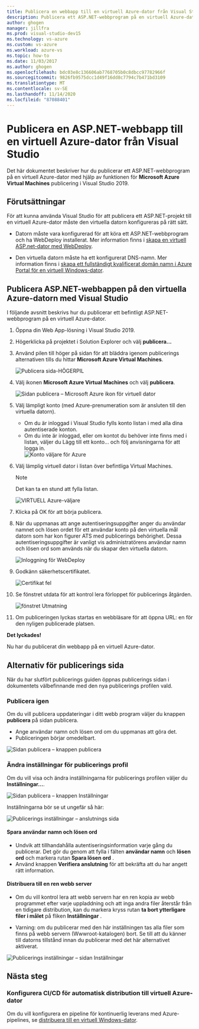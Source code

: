 ```yaml
---
title: Publicera en webbapp till en virtuell Azure-dator från Visual Studio
description: Publicera ett ASP.NET-webbprogram på en virtuell Azure-dator från Visual Studio
author: ghogen
manager: jillfra
ms.prod: visual-studio-dev15
ms.technology: vs-azure
ms.custom: vs-azure
ms.workload: azure-vs
ms.topic: how-to
ms.date: 11/03/2017
ms.author: ghogen
ms.openlocfilehash: bdc03e8c136606ab7768705b0c8dbcc97782966f
ms.sourcegitcommit: 9826fb9575dcc1d49f16dd8c7794c7b471bd3109
ms.translationtype: MT
ms.contentlocale: sv-SE
ms.lasthandoff: 11/14/2020
ms.locfileid: "87088401"
---
```

# <a name="publish-an-aspnet-web-app-to-an-azure-vm-from-visual-studio"></a>Publicera en ASP.NET-webbapp till en virtuell Azure-dator från Visual Studio

Det här dokumentet beskriver hur du publicerar ett ASP.NET-webbprogram på en virtuell Azure-dator med hjälp av funktionen för **Microsoft Azure Virtual Machines** publicering i Visual Studio 2019.  

## <a name="prerequisites"></a>Förutsättningar
För att kunna använda Visual Studio för att publicera ett ASP.NET-projekt till en virtuell Azure-dator måste den virtuella datorn konfigureras på rätt sätt.

- Datorn måste vara konfigurerad för att köra ett ASP.NET-webbprogram och ha WebDeploy installerat. Mer information finns i [skapa en virtuell ASP.net-dator med WebDeploy](https://github.com/aspnet/Tooling/blob/AspNetVMs/docs/create-asp-net-vm-with-webdeploy.md).

- Den virtuella datorn måste ha ett konfigurerat DNS-namn. Mer information finns i [skapa ett fullständigt kvalificerat domän namn i Azure Portal för en virtuell Windows-dator](portal-create-fqdn.md).

## <a name="publish-your-aspnet-web-app-to-the-azure-vm-using-visual-studio"></a>Publicera ASP.NET-webbappen på den virtuella Azure-datorn med Visual Studio
I följande avsnitt beskrivs hur du publicerar ett befintligt ASP.NET-webbprogram på en virtuell Azure-dator.

1. Öppna din Web App-lösning i Visual Studio 2019.
2. Högerklicka på projektet i Solution Explorer och välj **publicera...**
3. Använd pilen till höger på sidan för att bläddra igenom publicerings alternativen tills du hittar **Microsoft Azure Virtual Machines**.  

   ![Publicera sida-HÖGERPIL]

4. Välj ikonen **Microsoft Azure Virtual Machines** och välj **publicera**.

   ![Sidan publicera – Microsoft Azure ikon för virtuell dator]

5. Välj lämpligt konto (med Azure-prenumeration som är ansluten till den virtuella datorn).  
   - Om du är inloggad i Visual Studio fylls konto listan i med alla dina autentiserade konton.  
   - Om du inte är inloggad, eller om kontot du behöver inte finns med i listan, väljer du Lägg till ett konto... och följ anvisningarna för att logga in.  
   ![Konto väljare för Azure]  

6. Välj lämplig virtuell dator i listan över befintliga Virtual Machines.

   > [!Note]
   > Det kan ta en stund att fylla listan.

   ![VIRTUELL Azure-väljare]

7. Klicka på OK för att börja publicera.

8. När du uppmanas att ange autentiseringsuppgifter anger du användar namnet och lösen ordet för ett användar konto på den virtuella mål datorn som har kon figurer ATS med publicerings behörighet. Dessa autentiseringsuppgifter är vanligt vis administratörens användar namn och lösen ord som används när du skapar den virtuella datorn.  

   ![Inloggning för WebDeploy]

9. Godkänn säkerhetscertifikatet.

   ![Certifikat fel]

10. Se fönstret utdata för att kontrol lera förloppet för publicerings åtgärden.

    ![fönstret Utmatning]

11. Om publiceringen lyckas startas en webbläsare för att öppna URL: en för den nyligen publicerade platsen.

**Det lyckades!**

Nu har du publicerat din webbapp på en virtuell Azure-dator.

## <a name="publish-page-options"></a>Alternativ för publicerings sida

När du har slutfört publicerings guiden öppnas publicerings sidan i dokumentets välbefinnande med den nya publicerings profilen vald.

### <a name="re-publish"></a>Publicera igen

Om du vill publicera uppdateringar i ditt webb program väljer du knappen **publicera** på sidan publicera.  
- Ange användar namn och lösen ord om du uppmanas att göra det.  
- Publiceringen börjar omedelbart.

![Sidan publicera – knappen publicera]

### <a name="modify-publish-profile-settings"></a>Ändra inställningar för publicerings profil

Om du vill visa och ändra inställningarna för publicerings profilen väljer du **Inställningar...**.  

![Sidan publicera – knappen Inställningar]

Inställningarna bör se ut ungefär så här:  

![Publicerings inställningar – anslutnings sida]

#### <a name="save-user-name-and-password"></a>Spara användar namn och lösen ord
- Undvik att tillhandahålla autentiseringsinformation varje gång du publicerar. Det gör du genom att fylla i fälten **användar namn** och **lösen ord** och markera rutan **Spara lösen ord** .
- Använd knappen **Verifiera anslutning** för att bekräfta att du har angett rätt information.

#### <a name="deploy-to-clean-web-server"></a>Distribuera till en ren webb server

- Om du vill kontrol lera att webb servern har en ren kopia av webb programmet efter varje uppladdning och att inga andra filer återstår från en tidigare distribution, kan du markera kryss rutan **ta bort ytterligare filer i målet** på fliken **Inställningar** .

- Varning: om du publicerar med den här inställningen tas alla filer som finns på webb servern (Wwwroot-katalogen) bort. Se till att du känner till datorns tillstånd innan du publicerar med det här alternativet aktiverat. 

![Publicerings inställningar – sidan Inställningar]

## <a name="next-steps"></a>Nästa steg

### <a name="set-up-cicd-for-automated-deployment-to-azure-vm"></a>Konfigurera CI/CD för automatisk distribution till virtuell Azure-dator

Om du vill konfigurera en pipeline för kontinuerlig leverans med Azure-pipelines, se [distribuera till en virtuell Windows-dator](/vsts/build-release/apps/cd/deploy-webdeploy-iis-deploygroups).

[VM Overview - DNS Name]: ../../../includes/media/publish-web-app-from-visual-studio/VMOverviewDNSName.png
[IP Address Config - DNS Name]: ../../../includes/media/publish-web-app-from-visual-studio/IPAddressConfigDNSName.png
[VM Overview - DNS Configured]: ../../../includes/media/publish-web-app-from-visual-studio/VMOverviewDNSConfigured.png
[Publicera sida-HÖGERPIL]: ../../../includes/media/publish-web-app-from-visual-studio/PublishPageRightArrow.png
[Sidan publicera – Microsoft Azure ikon för virtuell dator]: ../../../includes/media/publish-web-app-from-visual-studio/PublishPageMicrosoftAzureVirtualMachineIcon.png
[Konto väljare för Azure]: ../../../includes/media/publish-web-app-from-visual-studio/ChooseVM-SelectAccount.png
[VIRTUELL Azure-väljare]: ../../../includes/media/publish-web-app-from-visual-studio/ChooseVM-SelectVM.png
[Inloggning för WebDeploy]: ../../../includes/media/publish-web-app-from-visual-studio/WebDeployLogin.png
[Certifikat fel]: ../../../includes/media/publish-web-app-from-visual-studio/CertificateError.png
[fönstret Utmatning]: ../../../includes/media/publish-web-app-from-visual-studio/OutputWindow.png
[Sidan publicera – knappen publicera]: ../../../includes/media/publish-web-app-from-visual-studio/PublishPagePublishButton.png
[Sidan publicera – knappen Inställningar]: ../../../includes/media/publish-web-app-from-visual-studio/PublishPageSettingsButton.png
[Publicerings inställningar – anslutnings sida]: ../../../includes/media/publish-web-app-from-visual-studio/PublishSettingsConnectionPage.png
[Publicerings inställningar – sidan Inställningar]: ../../../includes/media/publish-web-app-from-visual-studio/PublishSettingsSettingsPage.png
